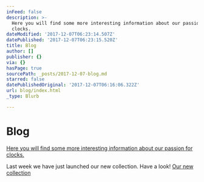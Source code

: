 ```yaml
---
inFeed: false
description: >-
  Here you will find some more interesting information about our passion for
  clocks.
dateModified: '2017-12-07T06:23:14.507Z'
datePublished: '2017-12-07T06:23:15.520Z'
title: Blog
author: []
publisher: {}
via: {}
hasPage: true
sourcePath: _posts/2017-12-07-blog.md
starred: false
datePublishedOriginal: '2017-12-07T06:16:06.322Z'
url: blog/index.html
_type: Blurb

---
```

# Blog

[Here you will find some more interesting information about our passion for clocks.][0]

Last week we have just launched our new collection. Have a look!
[Our new collection][1]

[0]: http://timeandmusic.today/lovely-wall-clocks-with-shelves "Lovely wall clocks with shelves"
[1]: http://timeandmusic.today/the-new-collection-mixing-the-old-with-the-new